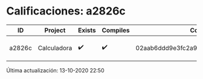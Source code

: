 # Calificaciones: a2826c
|ID|Project|Exists|Compiles|CommitHash|CommitDate|CheckDate|Comments|
|-|-|-|-|-|-|-|-|
|a2826c|Calculadora|✔️|✔️|02aab6ddd9e3fc2a91f84970dd1a59ce8c4ba563|11-10-2020 20:51:50|13-10-2020 22:50:35|NULL|

Última actualización: 13-10-2020 22:50